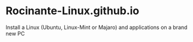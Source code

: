 # Rocinante-Linux.github.io
Install a Linux (Ubuntu, Linux-Mint or Majaro) and applications on a brand new PC
